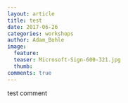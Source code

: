 ```yaml
---
layout: article
title: test
date: 2017-06-26
categories: workshops
author: Adam_Bohle
image:
  feature: 
  teaser: Microsoft-Sign-600-321.jpg
  thumb: 
comments: true
---
```


test comment